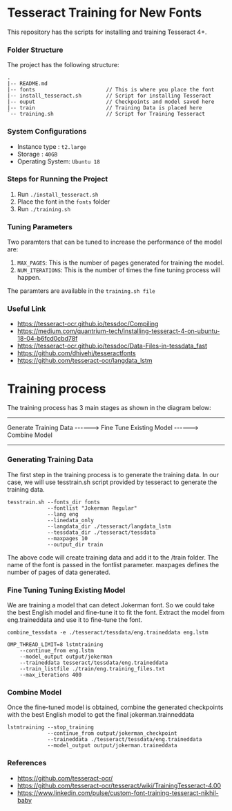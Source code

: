 # Tesseract Training for New Fonts

This repository has the scripts for installing and training Tesseract 4+. 

### Folder Structure
The project has the following structure:
```angular2
.
|-- README.md
|-- fonts                       // This is where you place the font
|-- install_tesseract.sh        // Script for installing Tesseract
|-- ouput                       // Checkpoints and model saved here
|-- train                       // Training Data is placed here
`-- training.sh                 // Script for Training Tesseract

```
### System Configurations
- Instance type   : `t2.large` 
- Storage         : `40GB`
- Operating System: `Ubuntu 18`

### Steps for Running the Project

1. Run `./install_tesseract.sh`
2. Place the font in the `fonts` folder
3. Run `./training.sh`

### Tuning Parameters
Two paramters that can be tuned to increase the performance of the model are:
1. `MAX_PAGES`: This is the number of pages generated for training the model.
2. `NUM_ITERATIONS`: This is the number of times the fine tuning process will happen.

The paramters are available in the `training.sh file`

### Useful Link
- https://tesseract-ocr.github.io/tessdoc/Compiling
- https://medium.com/quantrium-tech/installing-tesseract-4-on-ubuntu-18-04-b6fcd0cbd78f
- https://tesseract-ocr.github.io/tessdoc/Data-Files-in-tessdata_fast
- https://github.com/dhivehi/tesseractfonts
- https://github.com/tesseract-ocr/langdata_lstm


# Training process
The training process has 3 main stages as shown in the diagram below:

-------------         -------------         ------------
Generate Training Data ------> Fine Tune Existing Model ------> Combine Model
-------------         -------------         ------------

### Generating Training Data
The first step in the training process is to generate the training data. In our case, we will use tesstrain.sh script provided by tesseract to generate the training data.
```angular2
tesstrain.sh --fonts_dir fonts 
             --fontlist "Jokerman Regular" 
             --lang eng 
             --linedata_only 
             --langdata_dir ./tesseract/langdata_lstm 
             --tessdata_dir ./tesseract/tessdata  
             --maxpages 10 
             --output_dir train
```
The above code will create training data and add it to the /train folder. The name of the font is passed in the fontlist parameter. maxpages defines the number of pages of data generated.

### Fine Tuning Tuning Existing Model
We are training a model that can detect Jokerman font. So we could take the best English model and fine-tune it to fit the font. Extract the model from eng.traineddata and use it to fine-tune the font.
```angular2
combine_tessdata -e ./tesseract/tessdata/eng.traineddata eng.lstm

OMP_THREAD_LIMIT=8 lstmtraining 
    --continue_from eng.lstm 
    --model_output output/jokerman 
    --traineddata tesseract/tessdata/eng.traineddata
    --train_listfile ./train/eng.training_files.txt
    --max_iterations 400
```
### Combine Model
Once the fine-tuned model is obtained, combine the generated checkpoints with the best English model to get the final jokerman.trainneddata
```angular2
lstmtraining --stop_training
             --continue_from output/jokerman_checkpoint
             --traineddata ./tesseract/tessdata/eng.traineddata
             --model_output output/jokerman.traineddata
```
### References
- https://github.com/tesseract-ocr/
- https://github.com/tesseract-ocr/tesseract/wiki/TrainingTesseract-4.00
- https://www.linkedin.com/pulse/custom-font-training-tesseract-nikhil-baby
